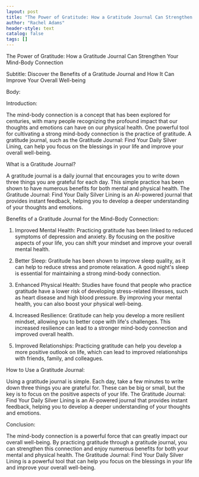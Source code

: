 ```yaml
---
layout: post
title: "The Power of Gratitude: How a Gratitude Journal Can Strengthen Your Mind-Body Connection"
author: "Rachel Adams"
header-style: text
catalog: false
tags: []
---
```


The Power of Gratitude: How a Gratitude Journal Can Strengthen Your Mind-Body Connection

Subtitle: Discover the Benefits of a Gratitude Journal and How It Can Improve Your Overall Well-being

Body:

Introduction:

The mind-body connection is a concept that has been explored for centuries, with many people recognizing the profound impact that our thoughts and emotions can have on our physical health. One powerful tool for cultivating a strong mind-body connection is the practice of gratitude. A gratitude journal, such as the Gratitude Journal: Find Your Daily Silver Lining, can help you focus on the blessings in your life and improve your overall well-being.

What is a Gratitude Journal?

A gratitude journal is a daily journal that encourages you to write down three things you are grateful for each day. This simple practice has been shown to have numerous benefits for both mental and physical health. The Gratitude Journal: Find Your Daily Silver Lining is an AI-powered journal that provides instant feedback, helping you to develop a deeper understanding of your thoughts and emotions.

Benefits of a Gratitude Journal for the Mind-Body Connection:

1. Improved Mental Health: Practicing gratitude has been linked to reduced symptoms of depression and anxiety. By focusing on the positive aspects of your life, you can shift your mindset and improve your overall mental health.

2. Better Sleep: Gratitude has been shown to improve sleep quality, as it can help to reduce stress and promote relaxation. A good night's sleep is essential for maintaining a strong mind-body connection.

3. Enhanced Physical Health: Studies have found that people who practice gratitude have a lower risk of developing stress-related illnesses, such as heart disease and high blood pressure. By improving your mental health, you can also boost your physical well-being.

4. Increased Resilience: Gratitude can help you develop a more resilient mindset, allowing you to better cope with life's challenges. This increased resilience can lead to a stronger mind-body connection and improved overall health.

5. Improved Relationships: Practicing gratitude can help you develop a more positive outlook on life, which can lead to improved relationships with friends, family, and colleagues.

How to Use a Gratitude Journal:

Using a gratitude journal is simple. Each day, take a few minutes to write down three things you are grateful for. These can be big or small, but the key is to focus on the positive aspects of your life. The Gratitude Journal: Find Your Daily Silver Lining is an AI-powered journal that provides instant feedback, helping you to develop a deeper understanding of your thoughts and emotions.

Conclusion:

The mind-body connection is a powerful force that can greatly impact our overall well-being. By practicing gratitude through a gratitude journal, you can strengthen this connection and enjoy numerous benefits for both your mental and physical health. The Gratitude Journal: Find Your Daily Silver Lining is a powerful tool that can help you focus on the blessings in your life and improve your overall well-being.